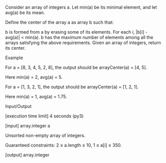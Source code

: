 Consider an array of integers a. Let min(a) be its minimal element, and let avg(a) be its mean.

Define the center of the array a as array b such that:

b is formed from a by erasing some of its elements.
For each i, |b[i] - avg(a)| < min(a).
b has the maximum number of elements among all the arrays satisfying the above requirements.
Given an array of integers, return its center.

Example

For a = [8, 3, 4, 5, 2, 8], the output should be
arrayCenter(a) = [4, 5].

Here min(a) = 2, avg(a) = 5.

For a = [1, 3, 2, 1], the output should be
arrayCenter(a) = [1, 2, 1].

Here min(a) = 1, avg(a) = 1.75.

Input/Output

[execution time limit] 4 seconds (py3)

[input] array.integer a

Unsorted non-empty array of integers.

Guaranteed constraints:
2 ≤ a.length ≤ 10,
1 ≤ a[i] ≤ 350.

[output] array.integer